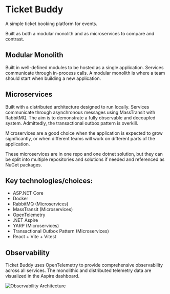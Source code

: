 # Ticket Buddy
A simple ticket booking platform for events.

Built as both a modular monolith and as microservices to compare and contrast.

## Modular Monolith
Built in well-defined modules to be hosted as a single application. Services communicate through in-process calls.
A modular monolith is where a team should start when building a new application.

## Microservices
Built with a distributed architecture designed to run locally. Services communicate through asynchronous messages using MassTransit with RabbitMQ.
The aim is to demonstrate a fully observable and decoupled system.
Admittedly, the transactional outbox pattern is overkill.

Microservices are a good choice when the application is expected to grow significantly, or when different teams will work on different parts of the application.

These microservices are in one repo and one dotnet solution, but they can be split into multiple repositories and solutions if needed and referenced as NuGet packages.

## Key technologies/choices:
- ASP.NET Core
- Docker
- RabbitMQ (Microservices)
- MassTransit (Microservices)
- OpenTelemetry
- .NET Aspire
- YARP (Microservices)
- Transactional Outbox Pattern (Microservices)
- React + Vite + Vitest

## Observability

Ticket Buddy uses OpenTelemetry to provide comprehensive observability across all services. 
The monolithic and distributed telemetry data are visualized in the Aspire dashboard.

![Observability Architecture](./Observability.png)
